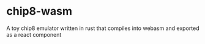 # chip8-wasm

A toy chip8 emulator written in rust that compiles into webasm and exported as a react component